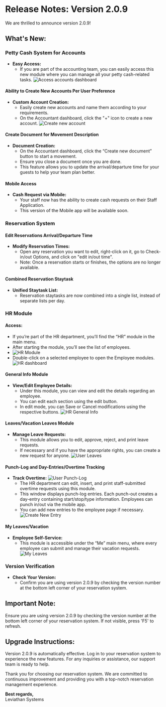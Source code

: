 # Release Notes: Version 2.0.9

We are thrilled to announce version 2.0.9!

## What's New:

### Petty Cash System for Accounts

- **Easy Access:**
    - If you are part of the accounting team, you can easily access this new module where you can manage all your petty cash-related tasks.
    ![Access accounts dashboard](/release_notes_weboffice/images/2.0.9/access_accounts.jpeg)
#### Ability to Create New Accounts Per User Preference

- **Custom Account Creation:**
    - Easily create new accounts and name them according to your requirements.
    - On the Accountant dashboard, click the "+" icon to create a new account.
    ![Create new account](/release_notes_weboffice/images/2.0.9/new_account.jpg)
#### Create Document for Movement Description

- **Document Creation:**
    - On the Accountant dashboard, click the “Create new document” button to start a movement.
    - Ensure you close a document once you are done.
    - This feature allows you to update the arrival/departure time for your guests to help your team plan better.

#### Mobile Access

- **Cash Request via Mobile:**
    - Your staff now has the ability to create cash requests on their Staff Application.
    - This version of the Mobile app will be available soon.

### Reservation System
#### Edit Reservations Arrival/Departure Time

- **Modify Reservation Times:**
    - Open any reservation you want to edit, right-click on it, go to Check-in/out Options, and click on "edit in/out time".
    - Note: Once a reservation starts or finishes, the options are no longer available.

#### Combined Reservation Staytask

- **Unified Staytask List:**
    - Reservation staytasks are now combined into a single list, instead of separate lists per day.

### HR Module

#### Access:

- If you’re part of the HR department, you’ll find the “HR” module in the main menu.
- After starting the module, you’ll see the list of employees.
- ![HR Module](/release_notes_weboffice/images/2.0.9/list_of_hr_users.jpeg)
- Double-click on a selected employee to open the Employee modules.
![HR dashboard](/release_notes_weboffice/images/2.0.9/hr_user_dashboard.jpeg)

#### General Info Module
- **View/Edit Employee Details:**
    - Under this module, you can view and edit the details regarding an employee.
    - You can edit each section using the edit button.
    - In edit mode, you can Save or Cancel modifications using the respective buttons.
    ![HR General Info](/release_notes_weboffice/images/2.0.9/hr_user_general.jpeg)
#### Leaves/Vacation Leaves Module

- **Manage Leave Requests:**
    - This module allows you to edit, approve, reject, and print leave requests.
    - If necessary and if you have the appropriate rights, you can create a new request for anyone.
    ![User Leaves](/release_notes_weboffice/images/2.0.9/hr_leaves.jpeg)
#### Punch-Log and Day-Entries/Overtime Tracking
- **Track Overtime:**
    ![User Punch-Log](/release_notes_weboffice/images/2.0.9/overtime_and_punchlog.jpeg)
    - The HR department can edit, insert, and print staff-submitted overtime requests using this module.
    - This window displays punch-log entries. Each punch-out creates a day-entry containing start/stop/type information. Employees can punch in/out via the mobile app.
    - You can add new entries to the employee page if necessary.
    ![Create New Entry](/release_notes_weboffice/images/2.0.9/create_new_overtime_entry.jpg)
#### My Leaves/Vacation

- **Employee Self-Service:**
    - This module is accessible under the “Me” main menu, where every employee can submit and manage their vacation requests.
    ![My Leaves](/release_notes_weboffice/images/2.0.9/my_leaves.jpeg)
### Version Verification

- **Check Your Version:**
    - Confirm you are using version 2.0.9 by checking the version number at the bottom left corner of your reservation system.

## Important Note:

Ensure you are using version 2.0.9 by checking the version number at the bottom left corner of your reservation system. If not visible, press 'F5' to refresh.

## Upgrade Instructions:

Version 2.0.9 is automatically effective. Log in to your reservation system to experience the new features. For any inquiries or assistance, our support team is ready to help.

Thank you for choosing our reservation system. We are committed to continuous improvement and providing you with a top-notch reservation management experience.

**Best regards,**  
Leviathan Systems

